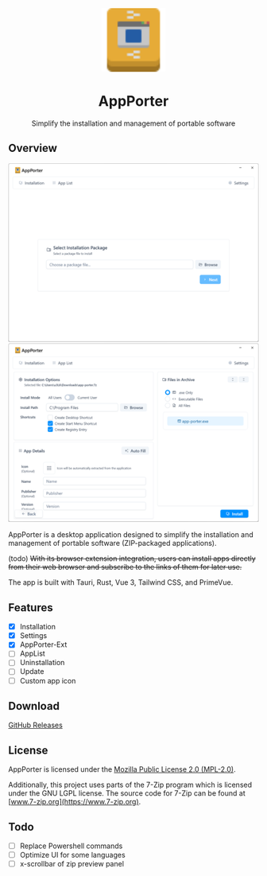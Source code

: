 <div align="center">
<img src="public/appporter.svg" width="128" height="128" alt="AppPorter">
<h1>AppPorter</h1>
<p>Simplify the installation and management of portable software</p>
</div>

## Overview

![Screenshot 1](/public/Screenshot1.png)
![Screenshot 2](/public/Screenshot2.png)

AppPorter is a desktop application designed to simplify the installation and management of portable software (ZIP-packaged applications).

(todo) ~~With its browser extension integration, users can install apps directly from their web browser and subscribe to the links of them for later use.~~

The app is built with Tauri, Rust, Vue 3, Tailwind CSS, and PrimeVue.

## Features

- [x] Installation
- [x] Settings
- [x] AppPorter-Ext
- [ ] AppList
- [ ] Uninstallation
- [ ] Update
- [ ] Custom app icon

## Download

[GitHub Releases](https://github.com/u3l6/AppPorter/releases)

## License

AppPorter is licensed under the [Mozilla Public License 2.0 (MPL-2.0)](https://www.mozilla.org/en-US/MPL/2.0/).

Additionally, this project uses parts of the 7-Zip program which is licensed under the GNU LGPL license. The source code for 7-Zip can be found at [www.7-zip.org](https://www.7-zip.org).

## Todo

- [ ] Replace Powershell commands
- [ ] Optimize UI for some languages
- [ ] x-scrollbar of zip preview panel
